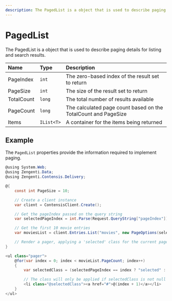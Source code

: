 ```yaml
---
description: The PagedList is a object that is used to describe paging details for listing and search results.
---
```


# PagedList

The PagedList is a object that is used to describe paging details for listing and search results.

| Name | Type | Description |
| :--- | :--- | :---------- |
| PageIndex | `int` | The zero-based index of the result set to return |
| PageSize | `int` | The size of the result set to return |
| TotalCount | `long` | The total number of results available |
| PageCount | `long` | The calculated page count based on the TotalCount and PageSize |
| Items | `IList<T>` | A container for the items being returned |

## Example

The `PagedList` properties provide the information required to implement paging.

```cs
@using System.Web;
@using Zengenti.Data;
@using Zengenti.Contensis.Delivery;

@{
    const int PageSize = 10;

    // Create a client instance 
    var client = ContensisClient.Create();

    // Get the pageIndex passed on the query string
    var selectedPageIndex = int.Parse(Request.QueryString["pageIndex"]);

    // Get the first 10 movie entries
    var moviesList = client.Entries.List("movies", new PageOptions(selectedPageIndex, PageSize));

    // Render a pager, applying a 'selected' class for the current page
}

<ul class="pager">
    @for(var index = 0; index < movieList.PageCount; index++)
    {
        var selectedClass = (selectedPageIndex == index ? "selected" : null);

        // The class will only be applied if selectedClass is not null
        <li class="@selectedClass"><a href="#">@(index + 1)</a></li>
    }
</ul>
```
